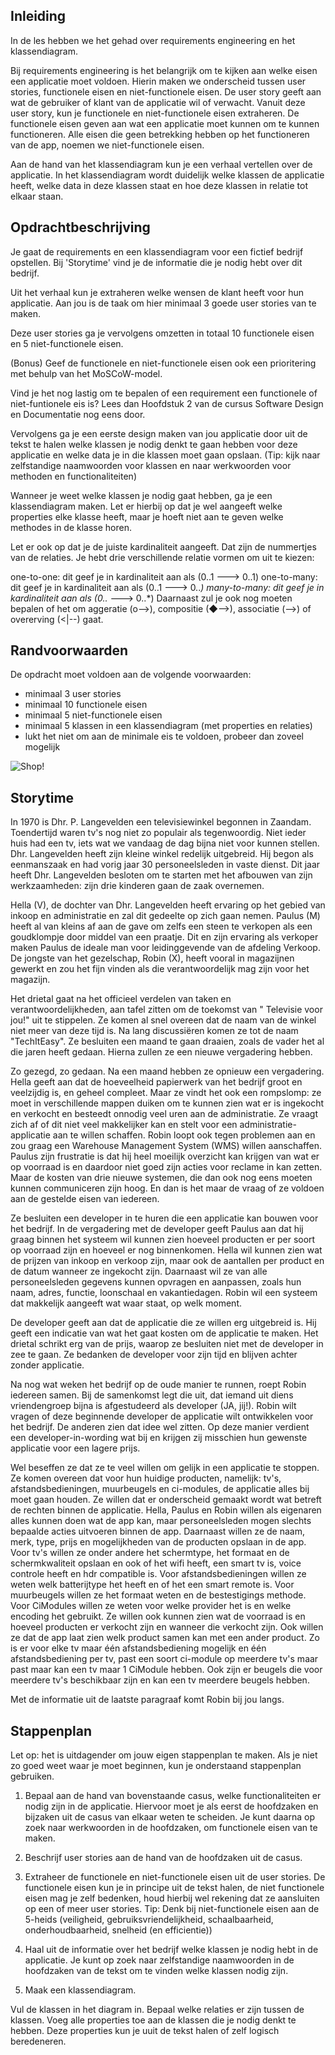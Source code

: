 ## Inleiding

In de les hebben we het gehad over requirements engineering en het klassendiagram.

Bij requirements engineering is het belangrijk om te kijken aan welke eisen een applicatie moet voldoen. Hierin maken we
onderscheid tussen user stories, functionele eisen en niet-functionele eisen. De user story geeft aan wat de gebruiker
of klant van de applicatie wil of verwacht. Vanuit deze user story, kun je functionele en niet-functionele eisen
extraheren. De functionele eisen geven aan wat een applicatie moet kunnen om te kunnen functioneren. Alle eisen die geen
betrekking hebben op het functioneren van de app, noemen we niet-functionele eisen.

Aan de hand van het klassendiagram kun je een verhaal vertellen over de applicatie. In het klassendiagram wordt
duidelijk welke klassen de applicatie heeft, welke data in deze klassen staat en hoe deze klassen in relatie tot elkaar
staan.

## Opdrachtbeschrijving

Je gaat de requirements en een klassendiagram voor een fictief bedrijf opstellen. Bij 'Storytime' vind je de informatie
die je nodig hebt over dit bedrijf.

Uit het verhaal kun je extraheren welke wensen de klant heeft voor hun applicatie. Aan jou is de taak om hier minimaal 3
goede user stories van te maken.

Deze user stories ga je vervolgens omzetten in totaal 10 functionele eisen en 5 niet-functionele eisen.

(Bonus) Geef de functionele en niet-functionele eisen ook een prioritering met behulp van het MoSCoW-model.

Vind je het nog lastig om te bepalen of een requirement een functionele of niet-funtionele eis is? Lees dan Hoofdstuk 2
van de cursus Software Design en Documentatie nog eens door.

Vervolgens ga je een eerste design maken van jou applicatie door uit de tekst te halen welke klassen je nodig denkt te
gaan hebben voor deze applicatie en welke data je in die klassen moet gaan opslaan. (Tip: kijk naar zelfstandige
naamwoorden voor klassen en naar werkwoorden voor methoden en functionaliteiten)

Wanneer je weet welke klassen je nodig gaat hebben, ga je een klassendiagram maken. Let er hierbij op dat je wel
aangeeft welke properties elke klasse heeft, maar je hoeft niet aan te geven welke methodes in de klasse horen.

Let er ook op dat je de juiste kardinaliteit aangeeft. Dat zijn de nummertjes van de relaties. Je hebt drie
verschillende relatie vormen om uit te kiezen:

one-to-one: dit geef je in kardinaliteit aan als (0..1 ---> 0..1)
one-to-many: dit geef je in kardinaliteit aan als (0..1 ---> 0..*)
many-to-many: dit geef je in kardinaliteit aan als (0..* ---> 0..*)
Daarnaast zul je ook nog moeten bepalen of het om aggeratie (o-->), compositie (◆-->), associatie (-->) of
overerving (<|--) gaat.

## Randvoorwaarden

De opdracht moet voldoen aan de volgende voorwaarden:

- minimaal 3 user stories
- minimaal 10 functionele eisen
- minimaal 5 niet-functionele eisen
- minimaal 5 klassen in een klassendiagram (met properties en relaties)
- lukt het niet om aan de minimale eis te voldoen, probeer dan zoveel mogelijk

![Shop!](./assets/shop.jpg)

## Storytime

In 1970 is Dhr. P. Langevelden een televisiewinkel begonnen in Zaandam. Toendertijd waren tv's nog niet zo populair als
tegenwoordig. Niet ieder huis had een tv, iets wat we vandaag de dag bijna niet voor kunnen stellen. Dhr. Langevelden
heeft zijn kleine winkel redelijk uitgebreid. Hij begon als eenmanszaak en had vorig jaar 30 personeelsleden in vaste
dienst. Dit jaar heeft Dhr. Langevelden besloten om te starten met het afbouwen van zijn werkzaamheden: zijn drie
kinderen gaan de zaak overnemen.

Hella (V), de dochter van Dhr. Langevelden heeft ervaring op het gebied van inkoop en administratie en zal dit gedeelte
op zich gaan nemen. Paulus (M) heeft al van kleins af aan de gave om zelfs een steen te verkopen als een goudklompje
door middel van een praatje. Dit en zijn ervaring als verkoper maken Paulus de ideale man voor leidinggevende van de
afdeling Verkoop. De jongste van het gezelschap, Robin (X), heeft vooral in magazijnen gewerkt en zou het fijn vinden
als die verantwoordelijk mag zijn voor het magazijn.

Het drietal gaat na het officieel verdelen van taken en verantwoordelijkheden, aan tafel zitten om de toekomst van "
Televisie voor jou!" uit te stippelen. Ze komen al snel overeen dat de naam van de winkel niet meer van deze tijd is. Na
lang discussiëren komen ze tot de naam "TechItEasy". Ze besluiten een maand te gaan draaien, zoals de vader het al die
jaren heeft gedaan. Hierna zullen ze een nieuwe vergadering hebben.

Zo gezegd, zo gedaan. Na een maand hebben ze opnieuw een vergadering. Hella geeft aan dat de hoeveelheid papierwerk van
het bedrijf groot en veelzijdig is, en geheel compleet. Maar ze vindt het ook een rompslomp: ze moet in verschillende
mappen duiken om te kunnen zien wat er is ingekocht en verkocht en besteedt onnodig veel uren aan de administratie. Ze
vraagt zich af of dit niet veel makkelijker kan en stelt voor een administratie-applicatie aan te willen schaffen. Robin
loopt ook tegen problemen aan en zou graag een Warehouse Management System (WMS) willen aanschaffen. Paulus zijn
frustratie is dat hij heel moeilijk overzicht kan krijgen van wat er op voorraad is en daardoor niet goed zijn acties
voor reclame in kan zetten. Maar de kosten van drie nieuwe systemen, die dan ook nog eens moeten kunnen communiceren
zijn hoog. En dan is het maar de vraag of ze voldoen aan de gestelde eisen van iedereen.

Ze besluiten een developer in te huren die een applicatie kan bouwen voor het bedrijf. In de vergadering met de
developer geeft Paulus aan dat hij graag binnen het systeem wil kunnen zien hoeveel producten er per soort op voorraad
zijn en hoeveel er nog binnenkomen. Hella wil kunnen zien wat de prijzen van inkoop en verkoop zijn, maar ook de
aantallen per product en de datum wanneer ze ingekocht zijn. Daarnaast wil ze van alle personeelsleden gegevens kunnen
opvragen en aanpassen, zoals hun naam, adres, functie, loonschaal en vakantiedagen. Robin wil een systeem dat makkelijk
aangeeft wat waar staat, op welk moment.

De developer geeft aan dat de applicatie die ze willen erg uitgebreid is. Hij geeft een indicatie van wat het gaat
kosten om de applicatie te maken. Het drietal schrikt erg van de prijs, waarop ze besluiten niet met de developer in zee
te gaan. Ze bedanken de developer voor zijn tijd en blijven achter zonder applicatie.

Na nog wat weken het bedrijf op de oude manier te runnen, roept Robin iedereen samen. Bij de samenkomst legt die uit,
dat iemand uit diens vriendengroep bijna is afgestudeerd als developer (JA, jij!). Robin wilt vragen of deze beginnende
developer de applicatie wilt ontwikkelen voor het bedrijf. De anderen zien dat idee wel zitten. Op deze manier verdient
een developer-in-wording wat bij en krijgen zij misschien hun gewenste applicatie voor een lagere prijs.

Wel beseffen ze dat ze te veel willen om gelijk in een applicatie te stoppen. Ze komen overeen dat voor hun huidige
producten, namelijk: tv's, afstandsbedieningen, muurbeugels en ci-modules, de applicatie alles bij moet gaan houden. Ze
willen dat er onderscheid gemaakt wordt wat betreft de rechten binnen de applicatie. Hella, Paulus en Robin willen als
eigenaren alles kunnen doen wat de app kan, maar personeelsleden mogen slechts bepaalde acties uitvoeren binnen de app.
Daarnaast willen ze de naam, merk, type, prijs en mogelijkheden van de producten opslaan in de app. Voor tv's willen ze
onder andere het schermtype, het formaat en de schermkwaliteit opslaan en ook of het wifi heeft, een smart tv is, voice
controle heeft en hdr compatible is. Voor afstandsbedieningen willen ze weten welk batterijtype het heeft en of het een
smart remote is. Voor muurbeugels willen ze het formaat weten en de bestestigings methode. Voor CiModules willen ze
weten voor welke provider het is en welke encoding het gebruikt. Ze willen ook kunnen zien wat de voorraad is en hoeveel
producten er verkocht zijn en wanneer die verkocht zijn. Ook willen ze dat de app laat zien welk product samen kan met
een ander product. Zo is er voor elke tv maar één afstandsbediening mogelijk en één afstandsbediening per tv, past een
soort ci-module op meerdere tv's maar past maar kan een tv maar 1 CiModule hebben. Ook zijn er beugels die voor meerdere
tv's beschikbaar zijn en kan een tv meerdere beugels hebben.

Met de informatie uit de laatste paragraaf komt Robin bij jou langs.

## Stappenplan

Let op: het is uitdagender om jouw eigen stappenplan te maken. Als je niet zo goed weet waar je moet beginnen, kun je
onderstaand stappenplan gebruiken.

1. Bepaal aan de hand van bovenstaande casus, welke functionaliteiten er nodig zijn in de applicatie. Hiervoor moet je
   als
   eerst de hoofdzaken en bijzaken uit de casus van elkaar weten te scheiden. Je kunt daarna op zoek naar werkwoorden in
   de
   hoofdzaken, om functionele eisen van te maken.

2. Beschrijf user stories aan de hand van de hoofdzaken uit de casus.

3. Extraheer de functionele en niet-functionele eisen uit de user stories. De functionele eisen kun je in principe uit
   de
   tekst halen, de niet functionele eisen mag je zelf bedenken, houd hierbij wel rekening dat ze aansluiten op een of
   meer
   user stories. Tip: Denk bij niet-functionele eisen aan de 5-heids (veiligheid, gebruiksvriendelijkheid,
   schaalbaarheid,
   onderhoudbaarheid, snelheid (en efficientie))

4. Haal uit de informatie over het bedrijf welke klassen je nodig hebt in de applicatie. Je kunt op zoek naar
   zelfstandige
   naamwoorden in de hoofdzaken van de tekst om te vinden welke klassen nodig zijn.

5. Maak een klassendiagram.

Vul de klassen in het diagram in.
Bepaal welke relaties er zijn tussen de klassen.
Voeg alle properties toe aan de klassen die je nodig denkt te hebben. Deze properties kun je uuit de tekst halen of zelf
logisch beredeneren.

